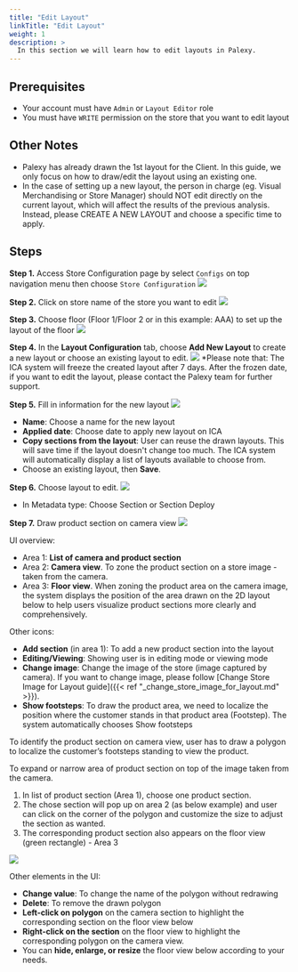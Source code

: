 ```yaml
---
title: "Edit Layout"
linkTitle: "Edit Layout"
weight: 1
description: >
  In this section we will learn how to edit layouts in Palexy.
---
```


## Prerequisites
- Your account must have `Admin` or `Layout Editor` role
- You must have `WRITE` permission on the store that you want to edit layout

## Other Notes
- Palexy has already drawn the 1st layout for the Client. In this guide, we only focus on how to draw/edit the layout using an existing one.
- In the case of setting up a new layout, the person in charge (eg. Visual Merchandising or Store Manager) should NOT edit directly on the current layout, which will affect the results of the previous analysis. Instead, please CREATE A NEW LAYOUT and choose a specific time to apply.


## Steps

**Step 1.** Access Store Configuration page by select `Configs` on top navigation menu then choose `Store Configuration`
<img src="https://storage.googleapis.com/palexy-static-files/documents/store_configuration_access.png"/>

**Step 2.** Click on store name of the store you want to edit
<img src="https://storage.googleapis.com/palexy-static-files/documents/store_configuration_click_on_store_name.png"/>

**Step 3.** Choose floor (Floor 1/Floor 2 or in this example: AAA) to set up the layout of the floor
<img src="https://storage.googleapis.com/palexy-static-files/documents/store_configuration_choose_floor.png"/>

**Step 4.** In the **Layout Configuration** tab, choose **Add New Layout** to create a new layout or choose an existing layout to edit.
<img src="https://storage.googleapis.com/palexy-static-files/documents/store_configuration_choose_layout_or_create.png"/>
*Please note that: The ICA system will freeze the created layout after 7 days. After the frozen date, if you want to edit the layout, please contact the Palexy team for further support.

**Step 5.** Fill in information for the new layout
<img src="https://storage.googleapis.com/palexy-static-files/documents/store_configuration_fill_layout_information.png"/>
- **Name**: Choose a name for the new layout 
- **Applied date**: Choose date to apply new layout on ICA 
- **Copy sections from the layout**: User can reuse the drawn layouts. This will save time if the layout doesn't change too much. The ICA system will automatically display a list of layouts available to choose from.
- Choose an existing layout, then **Save**.

**Step 6.** Choose layout to edit. 
<img src="https://storage.googleapis.com/palexy-static-files/documents/store_configuration_choose_metadata_type.png"/>
- In Metadata type: Choose Section or Section Deploy 

**Step 7.** Draw product section on camera view
<img src="https://storage.googleapis.com/palexy-static-files/documents/store_configuration_layout_studio_overview.png"/>

UI overview:
- Area 1: **List of camera and product section**
- Area 2: **Camera view**. To zone the product section on a store image - taken from the camera. 
- Area 3: **Floor view**. When zoning the product area on the camera image, the system displays the position of the area drawn on the 2D layout below to help users visualize product sections more clearly and comprehensively. 

Other icons:
- **Add section** (in area 1): To add a new product section into the layout
- **Editing/Viewing**: Showing user is in editing mode or viewing mode
- **Change image**: Change the image of the store (image captured by camera). If you want to change image, please follow [Change Store Image for Layout guide]({{< ref "_change_store_image_for_layout.md" >}}). 
- **Show footsteps**: To draw the product area, we need to localize the position where the customer stands in that product area (Footstep). The system automatically chooses Show footsteps

To identify the product section on camera view, user has to draw a polygon to localize the customer’s footsteps standing to view the product. 

To expand or narrow area of product section on top of the image taken from the camera.
1. In list of product section (Area 1), choose one product section.
2. The chose section will pop up on area 2 (as below example) and user can click on the corner of the polygon and customize the size to adjust the section as wanted. 
3. The corresponding product section also appears on the floor view (green rectangle) - Area 3
<img src="https://storage.googleapis.com/palexy-static-files/documents/store_configuration_adjust_areas.png"/>

Other elements in the UI:
- **Change value**: To change the name of the polygon without redrawing 
- **Delete**: To remove the drawn polygon
- **Left-click on polygon** on the camera section to highlight the corresponding section on the floor view below
- **Right-click on the section** on the floor view to highlight the corresponding polygon on the camera view.
- You can **hide, enlarge, or resize** the floor view below according to your needs.

